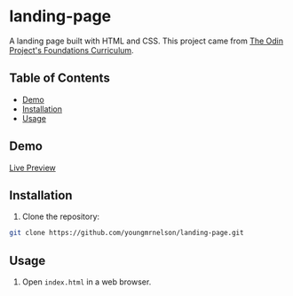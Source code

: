 # landing-page

A landing page built with HTML and CSS. This project came from [The Odin Project's Foundations Curriculum](https://www.theodinproject.com/lessons/foundations-landing-page).

## Table of Contents

- [Demo](#demo)
- [Installation](#installation)
- [Usage](#usage)

## Demo

[Live Preview](https://youngmrnelson.github.io/landing-page/)

## Installation

1. Clone the repository:

```bash
git clone https://github.com/youngmrnelson/landing-page.git
```

## Usage

1. Open `index.html` in a web browser.
